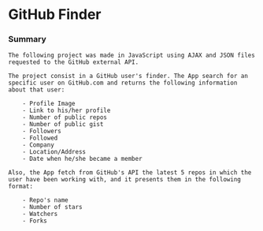 # GitHub Finder

### Summary

    The following project was made in JavaScript using AJAX and JSON files requested to the GitHub external API.

    The project consist in a GitHub user's finder. The App search for an specific user on GitHub.com and returns the following information about that user:

        - Profile Image
        - Link to his/her profile
        - Number of public repos
        - Number of public gist
        - Followers
        - Followed
        - Company
        - Location/Address
        - Date when he/she became a member

    Also, the App fetch from GitHub's API the latest 5 repos in which the user have been working with, and it presents them in the following format:

        - Repo's name
        - Number of stars
        - Watchers
        - Forks
    
